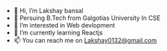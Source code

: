 - 👋 Hi, I’m Lakshay bansal
- 📠 Persuing B.Tech from Galgotias University In CSE
- 👀 I’m interested in Web devlopment
- 🌱 I’m currently learning Reactjs
- 📫 You can reach me on Lakshay0132@gmail.com

<!---
Lakshay0132/Lakshay0132 is a ✨ special ✨ repository because its `README.md` (this file) appears on your GitHub profile.
You can click the Preview link to take a look at your changes.
--->
